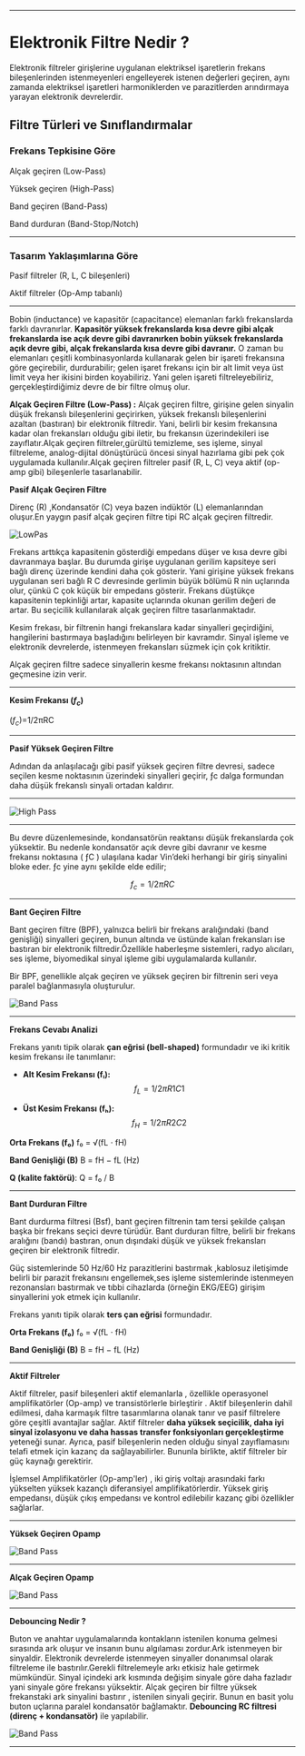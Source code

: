 
---

# Elektronik Filtre Nedir ?

Elektronik filtreler girişlerine uygulanan elektriksel işaretlerin frekans bileşenlerinden istenmeyenleri engelleyerek istenen değerleri geçiren, aynı zamanda elektriksel işaretleri harmoniklerden ve parazitlerden arındırmaya yarayan elektronik devrelerdir.


## Filtre Türleri ve Sınıflandırmalar

### Frekans Tepkisine Göre

Alçak geçiren (Low-Pass)

Yüksek geçiren (High-Pass)

Band geçiren (Band-Pass)

Band durduran (Band-Stop/Notch)


---

### Tasarım Yaklaşımlarına Göre

Pasif filtreler (R, L, C bileşenleri)

Aktif filtreler (Op-Amp tabanlı)


---



Bobin (inductance) ve kapasitör (capacitance) elemanları farklı frekanslarda farklı davranırlar. **Kapasitör  yüksek frekanslarda kısa devre gibi alçak frekanslarda ise açık devre gibi davranırken bobin  yüksek frekanslarda açık devre gibi, alçak frekanslarda kısa devre gibi davranır.** O zaman bu elemanları çeşitli kombinasyonlarda kullanarak gelen bir işareti frekansına göre geçirebilir, durdurabilir; gelen işaret frekansı için bir alt limit veya üst limit veya her ikisini birden koyabiliriz. Yani gelen işareti filtreleyebiliriz, gerçekleştirdiğimiz devre de bir filtre olmuş olur. 


**Alçak Geçiren Filtre (Low-Pass) :** Alçak geçiren filtre, girişine gelen sinyalin düşük frekanslı bileşenlerini geçirirken, yüksek frekanslı bileşenlerini azaltan (bastıran) bir elektronik filtredir. Yani, belirli bir kesim frekansına kadar olan frekansları olduğu gibi iletir, bu frekansın üzerindekileri ise zayıflatır.Alçak geçiren filtreler,gürültü temizleme, ses işleme, sinyal filtreleme, analog-dijital dönüştürücü öncesi sinyal hazırlama gibi pek çok uygulamada kullanılır.Alçak geçiren filtreler pasif (R, L, C) veya aktif (op-amp gibi) bileşenlerle tasarlanabilir.

**Pasif Alçak Geçiren Filtre**

Direnç (R) ,Kondansatör (C) veya bazen indüktör (L) elemanlarından oluşur.En yaygın pasif alçak geçiren filtre tipi RC alçak geçiren filtredir.


![LowPas ](images/LowPassFilter.png)

Frekans arttıkça kapasitenin gösterdiği empedans düşer ve kısa devre gibi davranmaya başlar. Bu durumda girişe uygulanan gerilim kapsiteye seri bağlı direnç üzerinde kendini daha çok gösterir. Yani girişine yüksek frekans uygulanan seri bağlı R C devresinde gerlimin büyük bölümü R nin uçlarında olur, çünkü C çok küçük bir empedans gösterir. Frekans düştükçe kapasitenin tepkinliği artar, kapasite uçlarında okunan gerilim değeri de artar. Bu seçicilik  kullanılarak alçak geçiren filtre tasarlanmaktadır.



Kesim frekası, bir filtrenin hangi frekanslara kadar sinyalleri geçirdiğini, hangilerini bastırmaya başladığını belirleyen bir kavramdır. Sinyal işleme ve elektronik devrelerde, istenmeyen frekansları süzmek için çok kritiktir.

Alçak geçiren filtre sadece sinyallerin kesme frekansı noktasının altından geçmesine izin verir.

---

**Kesim Frekansı ($f_c$)**



($f_c$)=1/2πRC


 
---

**Pasif Yüksek Geçiren Filtre**



Adından da anlaşılacağı gibi pasif yüksek geçiren filtre devresi, sadece seçilen kesme noktasının üzerindeki sinyalleri geçirir, ƒc dalga formundan daha düşük frekanslı sinyali ortadan kaldırır.

---

![High Pass](images/HighPassFilter.png)


---


Bu devre düzenlemesinde, kondansatörün reaktansı düşük frekanslarda çok yüksektir. Bu nedenle kondansatör açık devre gibi davranır ve kesme frekansı noktasına ( ƒC ) ulaşılana kadar Vin’deki herhangi bir giriş sinyalini bloke eder. ƒc yine aynı şekilde elde edilir; 


$$
f_c =1/2πRC
$$    


---


**Bant Geçiren Filtre**

Bant geçiren filtre (BPF), yalnızca belirli bir frekans aralığındaki (band genişliği) sinyalleri geçiren, bunun altında ve üstünde kalan frekansları ise bastıran bir elektronik filtredir.Özellikle haberleşme sistemleri, radyo alıcıları, ses işleme, biyomedikal sinyal işleme gibi uygulamalarda kullanılır.

Bir BPF, genellikle alçak geçiren ve yüksek geçiren bir filtrenin seri veya paralel bağlanmasıyla oluşturulur.

![Band Pass](images/BandPassFilter.png)


---

**Frekans Cevabı Analizi**


Frekans yanıtı tipik olarak **çan eğrisi (bell-shaped)** formundadır ve iki kritik kesim frekansı ile tanımlanır:

 
- **Alt Kesim Frekansı (fₗ):**
  $$
  f_L = 1/2πR1C1
  $$
  
- **Üst Kesim Frekansı (fₕ):**
  $$
  f_H =1/2πR2C2
  $$

**Orta Frekans (f₀)** f₀ = √(fL ⋅ fH)

 **Band Genişliği (B)** B = fH − fL    (Hz)

 **Q (kalite faktörü)**:  Q = f₀ / B



---


**Bant Durduran Filtre** 

Bant durdurma filtresi (Bsf), bant geçiren filtrenin tam tersi şekilde çalışan başka bir frekans seçici devre türüdür. Bant durduran filtre, belirli bir frekans aralığını (bandı) bastıran, onun dışındaki düşük ve yüksek frekansları geçiren bir elektronik filtredir. 

Güç sistemlerinde 50 Hz/60 Hz parazitlerini bastırmak ,kablosuz iletişimde belirli bir parazit frekansını engellemek,ses işleme sistemlerinde istenmeyen rezonansları bastırmak ve tıbbi cihazlarda (örneğin EKG/EEG) girişim sinyallerini yok etmek için kullanılır.

Frekans yanıtı tipik olarak **ters çan eğrisi** formundadır.



**Orta Frekans (f₀)** f₀ = √(fL ⋅ fH)

 **Band Genişliği (B)** B = fH − fL    (Hz)


---

**Aktif Filtreler**

 Aktif filtreler, pasif bileşenleri aktif elemanlarla , özellikle operasyonel amplifikatörler (Op-amp)  ve transistörlerle birleştirir . Aktif bileşenlerin dahil edilmesi, daha karmaşık filtre tasarımlarına olanak tanır ve pasif filtrelere göre çeşitli avantajlar sağlar. Aktif filtreler **daha yüksek seçicilik, daha iyi sinyal izolasyonu ve daha hassas transfer fonksiyonları gerçekleştirme** yeteneği sunar. Ayrıca, pasif bileşenlerin neden olduğu sinyal zayıflamasını telafi etmek için kazanç da sağlayabilirler. Bununla birlikte, aktif filtreler bir güç kaynağı gerektirir.

 İşlemsel Amplifikatörler (Op-amp'ler)  , iki giriş voltajı arasındaki farkı yükselten yüksek kazançlı diferansiyel amplifikatörlerdir. Yüksek giriş empedansı, düşük çıkış empedansı ve kontrol edilebilir kazanç gibi özellikler sağlarlar.

---

 **Yüksek Geçiren Opamp**


 ![Band Pass](images/highpassopamp.png)

--- 


**Alçak Geçiren Opamp**


![Band Pass](images/lowpassopamp.png)

---


**Debouncing Nedir ?**

Buton ve anahtar uygulamalarında kontakların istenilen konuma gelmesi sırasında ark oluşur ve insanın bunu algılaması zordur.Ark  istenmeyen bir sinyaldir. Elektronik devrelerde istenmeyen sinyaller donanımsal olarak filtreleme ile bastırılır.Gerekli filtrelemeyle arkı etkisiz hale getirmek mümkündür.  Sinyal içindeki ark kısmında değişim sinyale göre daha fazladır yani sinyale göre frekansı yüksektir. Alçak geçiren bir filtre  yüksek frekanstaki ark sinyalini bastırır , istenilen sinyali geçirir. Bunun en basit yolu  buton uçlarına paralel kondansatör bağlamaktır. **Debouncing RC filtresi (direnç + kondansatör)** ile yapılabilir.


![Band Pass](images/Debouncing.png)


---

